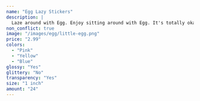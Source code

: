 ```yaml
---
name: "Egg Lazy Stickers"
description: |
  Laze around with Egg. Enjoy sitting around with Egg. It's totally okay to be lazy! Decorate your notebooks, calendars, and gifts with Egg.
non_conflict: true
image: "/images/egg/little-egg.png"
price: "2.99"
colors:
  - "Pink"
  - "Yellow"
  - "Blue"
glossy: "Yes"
glittery: "No"
transparency: "Yes"
size: "1 inch"
amount: "24"
---
```

